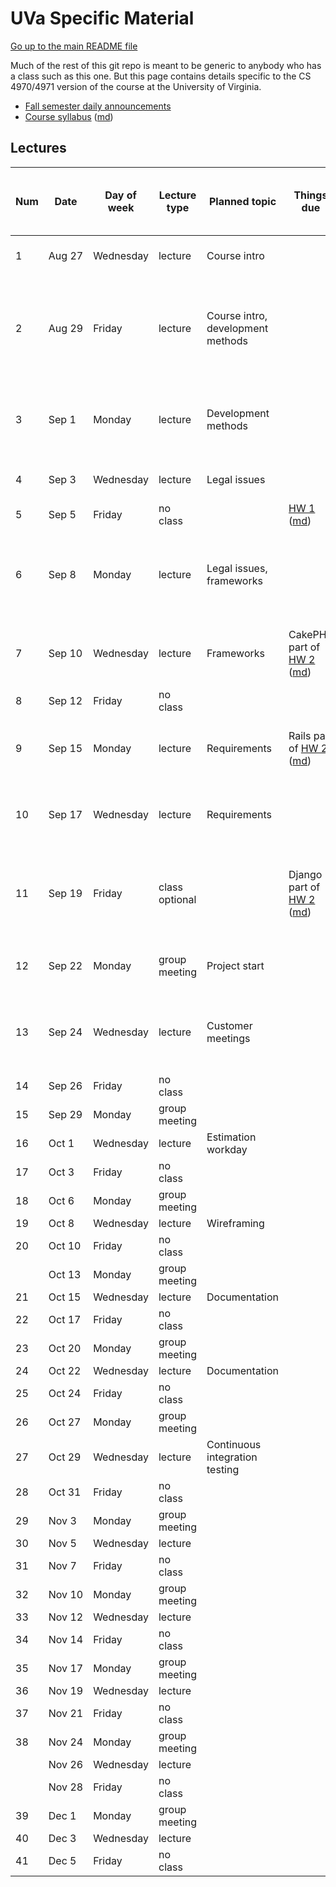 UVa Specific Material
=====================

[Go up to the main README file](../README.html)

Much of the rest of this git repo is meant to be generic to anybody who has a class such as this one.  But this page contains details specific to the CS 4970/4971 version of the course at the University of Virginia.


- [Fall semester daily announcements](../slides/fall/daily-announcements.html)
- [Course syllabus][1] ([md][2])



Lectures
--------

| Num | Date        | Day of week | Lecture type  | Planned topic | Things due | Actual lecture progress (and recording) |
|-----|-------------|-------------|---------------|---------------|-------------|----------------------------|
| 1   | Aug&nbsp;27 | Wednesday   | lecture       | Course intro  || [01-intro][51], slides 0 to 7-7 ([recording][101]) |
| 2   | Aug&nbsp;29 | Friday      | lecture       | Course intro, development methods || [01-intro][51], slides 7-7 to 9-10 (end); [02-development-methods][52], slides 0 to 2-3 ([recording][102]) |
| 3   | Sep&nbsp;1  | Monday      | lecture       | Development methods || [02-development-methods][52], slides 3 to 7-5 (end) ([recording][103]) |
| 4   | Sep&nbsp;3  | Wednesday   | lecture       | Legal issues  || [03-legal][53], slides 0 to 4-9 ([recording][104]) |
| 5   | Sep&nbsp;5  | Friday      | no class      |               | [HW 1][20] ([md][21])|                                         |
| 6   | Sep&nbsp;8  | Monday      | lecture       | Legal issues, frameworks || [03-legal][53], slides 4-10 to 6-3 (end); [04-frameworks][54], slides 0 to 2-7 ([recording][105]) |
| 7   | Sep&nbsp;10 | Wednesday   | lecture       | Frameworks    | CakePHP part of [HW 2][22] ([md][23])| [04-frameworks][54], slides 2-8 to 7-5 (end) ([recording][106]) |
| 8   | Sep&nbsp;12 | Friday      | no class      |               ||                                         |
| 9   | Sep&nbsp;15 | Monday      | lecture       | Requirements  | Rails part of [HW 2][22] ([md][23]) | [05-requirements][55], slides 0 to 2-10 ([recording][107]) |
| 10  | Sep&nbsp;17 | Wednesday   | lecture       | Requirements || [05-requirements][55], slides 3-1 to 4-7 (end) ([recording][108]) |
| 11  | Sep&nbsp;19 | Friday      | class optional |               | Django part of [HW 2][22] ([md][23]) | Class is for those who have questions about the survey or the projects |
| 12  | Sep&nbsp;22 | Monday      | group meeting | Project start || [06-project-start][56], slides 0 to 4-16 (end) ([recording][109]) |
| 13  | Sep&nbsp;24 | Wednesday   | lecture       | Customer meetings || [07-customer-meetings][57], slides 0 to 4-5 (end) ([recording][110]) |
| 14  | Sep&nbsp;26 | Friday      | no class      |               ||                                         |
| 15  | Sep&nbsp;29 | Monday      | group meeting |               ||                                         |
| 16  | Oct&nbsp;1  | Wednesday   | lecture       | Estimation workday ||                                         |
| 17  | Oct&nbsp;3  | Friday      | no class      |               ||                                         |
| 18  | Oct&nbsp;6  | Monday      | group meeting |               ||                                         |
| 19  | Oct&nbsp;8  | Wednesday   | lecture       | Wireframing   ||                                         |
| 20  | Oct&nbsp;10 | Friday      | no class      |               ||                                         |
|     | Oct&nbsp;13 | Monday      | group meeting |               ||                                         |
| 21  | Oct&nbsp;15 | Wednesday   | lecture       | Documentation ||                                         |
| 22  | Oct&nbsp;17 | Friday      | no class      |               ||                                         |
| 23  | Oct&nbsp;20 | Monday      | group meeting |               ||                                         |
| 24  | Oct&nbsp;22 | Wednesday   | lecture       | Documentation ||                                         |
| 25  | Oct&nbsp;24 | Friday      | no class      |               ||                                         |
| 26  | Oct&nbsp;27 | Monday      | group meeting |               ||                                         |
| 27  | Oct&nbsp;29 | Wednesday   | lecture       | Continuous integration testing ||                                         |
| 28  | Oct&nbsp;31 | Friday      | no class      |               ||                                         |
| 29  | Nov&nbsp;3  | Monday      | group meeting |               ||                                         |
| 30  | Nov&nbsp;5  | Wednesday   | lecture       |               ||                                         |
| 31  | Nov&nbsp;7  | Friday      | no class      |               ||                                         |
| 32  | Nov&nbsp;10 | Monday      | group meeting |               ||                                         |
| 33  | Nov&nbsp;12 | Wednesday   | lecture       |               ||                                         |
| 34  | Nov&nbsp;14 | Friday      | no class      |               ||                                         |
| 35  | Nov&nbsp;17 | Monday      | group meeting |               ||                                         |
| 36  | Nov&nbsp;19 | Wednesday   | lecture       |               ||                                         |
| 37  | Nov&nbsp;21 | Friday      | no class      |               ||                                         |
| 38  | Nov&nbsp;24 | Monday      | group meeting |               ||                                         |
|     | Nov&nbsp;26 | Wednesday   | lecture       |               ||                                         |
|     | Nov&nbsp;28 | Friday      | no class      |               ||                                         |
| 39  | Dec&nbsp;1  | Monday      | group meeting |               ||                                         |
| 40  | Dec&nbsp;3  | Wednesday   | lecture       |               ||                                         |
| 41  | Dec&nbsp;5  | Friday      | no class      |               ||                                         |


[1]: syllabus.html
[2]: syllabus.md

[20]: ../docs/hw-git.html
[21]: ../docs/hw-git.md
[22]: ../docs/hw-frameworks.html
[23]: ../docs/hw-frameworks.md

[51]: ../slides/fall/01-intro.html
[52]: ../slides/fall/02-development-methods.html
[53]: ../slides/fall/03-legal.html
[54]: ../slides/fall/04-frameworks.html
[55]: ../slides/fall/05-requirements.html
[56]: ../slides/fall/06-project-start.html
[57]: ../slides/fall/07-customer-meetings.html

[101]: https://collab.itc.virginia.edu/access/content/group/54bcbf62-81cb-45bc-bf8c-c7d46467bba5/lectures/01-intro-1/01-intro-1.htm
[102]: https://collab.itc.virginia.edu/access/content/group/54bcbf62-81cb-45bc-bf8c-c7d46467bba5/lectures/02-dev-methods-1/02-dev-methods-1.htm
[103]: https://collab.itc.virginia.edu/access/content/group/54bcbf62-81cb-45bc-bf8c-c7d46467bba5/lectures/02-dev-methods-2/02-dev-methods-2.htm
[104]: https://collab.itc.virginia.edu/access/content/group/54bcbf62-81cb-45bc-bf8c-c7d46467bba5/lectures/03-legal-1/03-legal-1.htm
[105]: https://collab.itc.virginia.edu/access/content/group/54bcbf62-81cb-45bc-bf8c-c7d46467bba5/lectures/04-frameworks-1/04-frameworks-1.htm
[106]: https://collab.itc.virginia.edu/access/content/group/54bcbf62-81cb-45bc-bf8c-c7d46467bba5/lectures/04-frameworks-2/04-frameworks-2.htm
[107]: https://collab.itc.virginia.edu/access/content/group/54bcbf62-81cb-45bc-bf8c-c7d46467bba5/lectures/05-requirements-1/05-requirements-1.htm
[108]: https://collab.itc.virginia.edu/access/content/group/54bcbf62-81cb-45bc-bf8c-c7d46467bba5/lectures/05-requirements-2/05-requirements-2.htm
[109]: https://collab.itc.virginia.edu/access/content/group/54bcbf62-81cb-45bc-bf8c-c7d46467bba5/lectures/06-project-start-1/06-project-start-1.htm
[110]: https://collab.itc.virginia.edu/access/content/group/54bcbf62-81cb-45bc-bf8c-c7d46467bba5/lectures/07-customer-meetings-1/07-customer-meetings-1.htm
